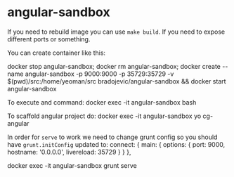 # angular-sandbox

If you need to rebuild image you can use `make build`. If you need to expose different ports or something.

You can create container like this:

docker stop angular-sandbox; docker rm angular-sandbox; docker create --name angular-sandbox -p 9000:9000 -p 35729:35729 -v $(pwd)/src:/home/yeoman/src bradojevic/angular-sandbox && docker start angular-sandbox

To execute and command:
  docker exec -it angular-sandbox bash

To scaffold angular project do:
  docker exec -it angular-sandbox yo cg-angular

In order for `serve` to work we need to change grunt config so you should have
`grunt.initConfig` updated to:
    connect: {
      main: {
        options: {
          port: 9000,
          hostname: '0.0.0.0',
          livereload: 35729
        }
      }
    },

docker exec -it angular-sandbox grunt serve
